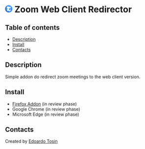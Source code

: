 <h1 id="-icon-24-24-zoom-web-client-redirector"><img src="/icons/500.png" vertical-align="bottom" width="24" height="24" alt="image"> Zoom Web Client Redirector</h1>

## Table of contents
* [Description](#description)
* [Install](#install)
* [Contacts](#contacts)

## Description
Simple addon do redirect zoom meetings to the web client version.

## Install
* [Firefox Addon](https://addons.mozilla.org/firefox/addon/zoom-web-client-redirector/) (in review phase)
* Google Chrome (in review phase)
* Microsoft Edge (in review phase)

## Contacts
Created by [Edoardo Tosin](https://github.com/EdoardoTosin)
